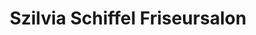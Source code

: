 ---
title: "Szilvia Schiffel Friseursalon"
url: /bautzen/szilvia-schiffel-friseursalon/
shop: Friseur
---